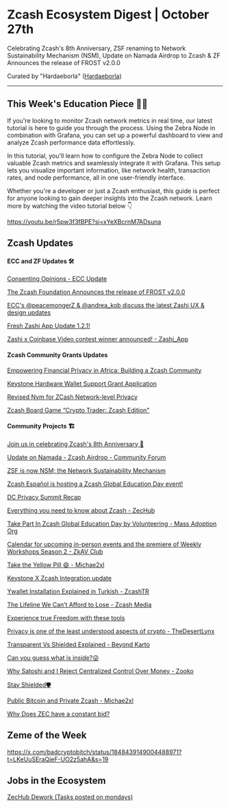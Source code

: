 # Zcash Ecosystem Digest | October 27th

Celebrating Zcash's 8th Anniversary, ZSF renaming to Network Sustainability Mechanism (NSM), Update on Namada Airdrop to Zcash & ZF Announces the release of FROST v2.0.0

Curated by "Hardaeborla" ([Hardaeborla](https://x.com/hardaeborla?t=I3ic9kShocSnUu8q5-mUJA&s=09))

---

## This Week's Education Piece 👩‍🏫

If you're looking to monitor Zcash network metrics in real time, our latest tutorial is here to guide you through the process. Using the Zebra Node in combination with Grafana, you can set up a powerful dashboard to view and analyze Zcash performance data effortlessly.

In this tutorial, you'll learn how to configure the Zebra Node to collect valuable Zcash metrics and seamlessly integrate it with Grafana. This setup lets you visualize important information, like network health, transaction rates, and node performance, all in one user-friendly interface.

Whether you're a developer or just a Zcash enthusiast, this guide is perfect for anyone looking to gain deeper insights into the Zcash network. Learn more by watching the video tutorial below 👇

https://youtu.be/r5pw3f3fBPE?si=xYeXBcrnM7ADsuna


## Zcash Updates


#### ECC and ZF Updates 🛠️

[Consenting Opinions - ECC Update](https://forum.zcashcommunity.com/t/consenting-opinions-ecc-update/49148) 

[The Zcash Foundation Announces the release of FROST v2.0.0](https://x.com/ZcashFoundation/status/1849487522302201899?t=6uwKuove3rQ35fi3BL0dqw&s=19) 

[ECC's @peacemongerZ & @andrea_kob discuss the latest Zashi UX & design updates](https://x.com/zashi_app/status/1849223352453300513?t=B2RZsfUQ7cuugSVTYy4ULw&s=19)  

[Fresh Zashi App Update 1.2.1!](https://x.com/ElectricCoinCo/status/1848426232435691728?t=LO2vOEaQlgayOcabXfFKSg&s=19) 

[Zashi x Coinbase Video contest winner announced! - Zashi_App](https://x.com/zashi_app/status/1849538670044324018?t=n5OZuL1JXF3GGVYobJj5_w&s=19) 



#### Zcash Community Grants Updates

[Empowering Financial Privacy in Africa: Building a Zcash Community](https://forum.zcashcommunity.com/t/empowering-financial-privacy-in-africa-building-a-zcash-community/49150) 

[Keystone Hardware Wallet Support Grant Application](https://forum.zcashcommunity.com/t/keystone-hardware-wallet-support-grant-application/48508/116) 

[Revised Nym for ZCash Network-level Privacy](https://forum.zcashcommunity.com/t/revised-nym-for-zcash-network-level-privacy/46688/34) 

[Zcash Board Game “Crypto Trader: Zcash Edition"](https://forum.zcashcommunity.com/t/grant-application-for-the-development-of-the-board-game-crypto-trader-zcash-edition-for-zcash/49100)


#### Community Projects 🏗️

[Join us in celebrating Zcash's 8th Anniversary 🎂](https://x.com/ZecHub/status/1849866044913090738?t=Nc864w3S6hu7CrkRXocxiQ&s=19) 

[Update on Namada - Zcash Airdrop - Community Forum](https://x.com/mineZcash/status/1849839977313476951?t=NtXqdEHvjhkhlHuUBZIYzQ&s=19) 

[ZSF is now NSM; the Network Sustainability Mechanism](https://forum.zcashcommunity.com/t/network-sustainability-mechanism-nsm/42703/176) 

[Zcash Español is hosting a Zcash Global Education Day event!](https://x.com/zcashesp/status/1850235224707527070?t=Jw4XJkfVSpjiHISfLOxqkg&s=19) 

[DC Privacy Summit Recap](https://x.com/zcash/status/1849444582682976533?t=nzRpaFIw7_nKPP3E3i1lHQ&s=19) 

[Everything you need to know about Zcash - ZecHub](https://x.com/ZecHub/status/1849829026052833572?t=1HFA5C_ZXsR7NRHcrTQNiw&s=19) 

[Take Part In Zcash Global Education Day by Volunteering - Mass Adoption Org](https://x.com/massadoptionorg/status/1850170879826702346?t=up9SCzPedYmJP0PofJJfwg&s=19) 

[Calendar for upcoming in-person events and the premiere of Weekly Workshops Season 2 - ZkAV Club](https://x.com/ZkAv_Club/status/1848368574928130213?t=KtsdelRTpOXfqVEM-rfrJw&s=19) 

[Take the Yellow Pill 😄 - Michae2xl](https://x.com/michae2xl/status/1850348144204112380?t=KShnwYP_H_8lfWgRnvz2aA&s=19) 

[Keystone X Zcash Integration update](https://x.com/KeystoneWallet/status/1848771377047998521?t=tLpo2r8Kib9i5TVR3ceseQ&s=19) 

[Ywallet Installation Explained in Turkish - ZcashTR](https://x.com/ZcashTR/status/1848367198617657633?t=3fStxb8DyE92bUGLYCfw1A&s=19) 

[The Lifeline We Can’t Afford to Lose - Zcash Media](https://x.com/zcashmedia/status/1850168277458124937?t=UzfjjU-6rtZ35I40JpE12A&s=19) 

[Experience true Freedom with these tools](https://x.com/vitozkp/status/1849201152446927286?t=Z1yMX4wIdEVQLSKXZmIDSg&s=19) 

[Privacy is one of the least understood aspects of crypto - TheDesertLynx](https://x.com/TheDesertLynx/status/1850198868216160312?t=7z3-suGGE3BgWsixLlP_NA&s=19) 

[Transparent Vs Shielded Explained - Beyond Karto](https://x.com/Beyond_Karto/status/1848607695428800525?t=SxztRj2VeEbrBfsByDzgGg&s=19) 

[Can you guess what is inside?😜](https://x.com/TheVladCostea/status/1850186608022036874?t=rHgLk5pzzZCRaZay082sLQ&s=19) 

[Why Satoshi and I Reject Centralized Control Over Money - Zooko](https://x.com/zcashmedia/status/1850245289816277264?t=NdxXLyAo0lJKkfjUUh_3HA&s=19) 

[Stay Shielded🛡️](https://x.com/zcash/status/1849109615121699075?t=bq7N-IvVBtsjXQnj8aXXCw&s=19)  

[Public Bitcoin and Private Zcash - Michae2xl](https://x.com/michae2xl/status/1850362311678021860?t=qgFcrHFvTwUZ4cJhEkce-g&s=19) 

[Why Does ZEC have a constant bid?](https://x.com/Jeffreytief/status/1848897441632079931?t=rStXH2RIW_IvOgRHrCHWTw&s=19) 




## Zeme of the Week

https://x.com/badcryptobitch/status/1848439149004488971?t=LKeUuSEraQjeF-UO2z5ahA&s=19

## Jobs in the Ecosystem

[ZecHub Dework (Tasks posted on mondays)](https://dework.zechub.org/) 
